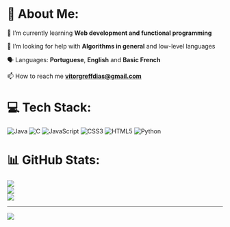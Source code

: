 # 💫 About Me:
🌱 I’m currently learning **Web development and functional programming**

🤝 I’m looking for help with **Algorithms in general** and low-level languages

🗣️ Languages: **Portuguese**, **English** and **Basic French** <br>

📫 How to reach me **vitorgreffdias@gmail.com**



# 💻 Tech Stack:
![Java](https://img.shields.io/badge/java-%23ED8B00.svg?style=for-the-badge&logo=java&logoColor=white) ![C](https://img.shields.io/badge/c-%2300599C.svg?style=for-the-badge&logo=c&logoColor=white) ![JavaScript](https://img.shields.io/badge/javascript-%23323330.svg?style=for-the-badge&logo=javascript&logoColor=%23F7DF1E) ![CSS3](https://img.shields.io/badge/css3-%231572B6.svg?style=for-the-badge&logo=css3&logoColor=white) ![HTML5](https://img.shields.io/badge/html5-%23E34F26.svg?style=for-the-badge&logo=html5&logoColor=white) ![Python](https://img.shields.io/badge/python-3670A0?style=for-the-badge&logo=python&logoColor=ffdd54)
# 📊 GitHub Stats:
![](https://github-readme-stats.vercel.app/api?username=VitorGreff&theme=onedark&hide_border=false&include_all_commits=true&count_private=false)<br/>
![](https://github-readme-streak-stats.herokuapp.com/?user=VitorGreff&theme=onedark&hide_border=false)<br/>
![](https://github-readme-stats.vercel.app/api/top-langs/?username=VitorGreff&theme=onedark&hide_border=false&include_all_commits=true&count_private=false&layout=compact)

---
[![](https://visitcount.itsvg.in/api?id=VitorGreff&icon=0&color=0)](https://visitcount.itsvg.in)

<!-- Proudly created with GPRM ( https://gprm.itsvg.in ) -->
